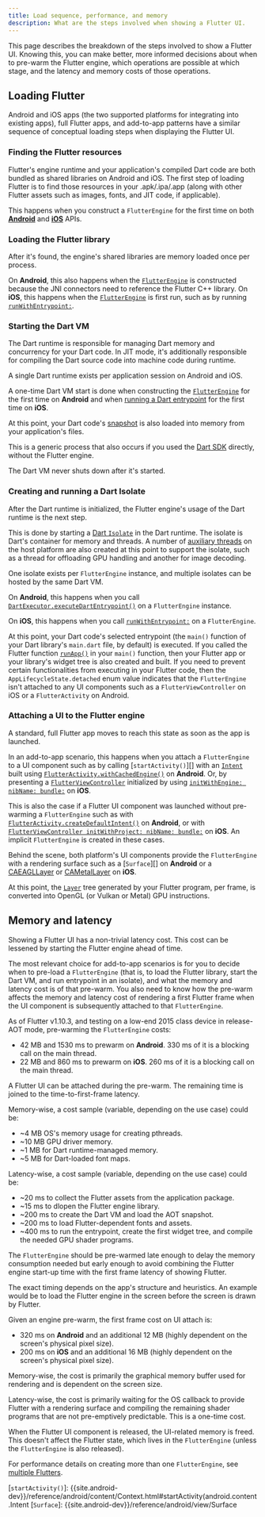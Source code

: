 ```yaml
---
title: Load sequence, performance, and memory
description: What are the steps involved when showing a Flutter UI.
---
```


This page describes the breakdown of the steps involved
to show a Flutter UI. Knowing this, you can make better,
more informed decisions about when to pre-warm the Flutter engine,
which operations are possible at which stage,
and the latency and memory costs of those operations.

## Loading Flutter

Android and iOS apps (the two supported platforms for
integrating into existing apps), full Flutter apps,
and add-to-app patterns have a similar sequence of
conceptual loading steps when displaying the Flutter UI.

### Finding the Flutter resources

Flutter's engine runtime and your application's compiled
Dart code are both bundled as shared libraries on Android
and iOS. The first step of loading Flutter is to find those
resources in your .apk/.ipa/.app (along with other Flutter
assets such as images, fonts, and JIT code, if applicable).

This happens when you construct a `FlutterEngine` for the
first time on both **[Android][android-engine]**
and **[iOS][ios-engine]** APIs.

### Loading the Flutter library

After it's found, the engine's shared libraries are memory loaded
once per process.

On **Android**, this also happens when the
[`FlutterEngine`][android-engine] is constructed because the
JNI connectors need to reference the Flutter C++ library.
On **iOS**, this happens when the
[`FlutterEngine`][ios-engine] is first run,
such as by running [`runWithEntrypoint:`][].

### Starting the Dart VM

The Dart runtime is responsible for managing Dart memory and
concurrency for your Dart code. In JIT mode,
it's additionally responsible for compiling
the Dart source code into machine code during runtime.

A single Dart runtime exists per application session on
Android and iOS.

A one-time Dart VM start is done when constructing the
[`FlutterEngine`][android-engine] for the first time on
**Android** and when [running a Dart entrypoint][ios-engine]
for the first time on **iOS**.

At this point, your Dart code's [snapshot][]
is also loaded into memory from your application's files.

This is a generic process that also occurs if you used the
[Dart SDK][] directly, without the Flutter engine.

The Dart VM never shuts down after it's started.

### Creating and running a Dart Isolate

After the Dart runtime is initialized,
the Flutter engine's usage of the Dart
runtime is the next step.

This is done by starting a [Dart `Isolate`][] in the Dart runtime.
The isolate is Dart's container for memory and threads.
A number of [auxiliary threads][] on the host platform are
also created at this point to support the isolate, such
as a thread for offloading GPU handling and another for image decoding.

One isolate exists per `FlutterEngine` instance, and multiple isolates
can be hosted by the same Dart VM.

On **Android**, this happens when you call
[`DartExecutor.executeDartEntrypoint()`][]
on a `FlutterEngine` instance.

On **iOS**, this happens when you call [`runWithEntrypoint:`][]
on a `FlutterEngine`.

At this point, your Dart code's selected entrypoint
(the `main()` function of your Dart library's `main.dart` file,
by default) is executed. If you called the
Flutter function [`runApp()`][] in your `main()` function,
then your Flutter app or your library's widget tree is also created
and built. If you need to prevent certain functionalities from executing
in your Flutter code, then the `AppLifecycleState.detached`
enum value indicates that the `FlutterEngine` isn't attached
to any UI components such as a `FlutterViewController`
on iOS or a `FlutterActivity` on Android.

### Attaching a UI to the Flutter engine

A standard, full Flutter app moves to reach this state as
soon as the app is launched.

In an add-to-app scenario,
this happens when you attach a `FlutterEngine`
to a UI component such as by calling [`startActivity()`][]
with an [`Intent`][] built using [`FlutterActivity.withCachedEngine()`][]
on **Android**. Or, by presenting a [`FlutterViewController`][]
initialized by using [`initWithEngine: nibName: bundle:`][]
on **iOS**.

This is also the case if a Flutter UI component was launched without
pre-warming a `FlutterEngine` such as with
[`FlutterActivity.createDefaultIntent()`][] on **Android**,
or with [`FlutterViewController initWithProject: nibName: bundle:`][]
on **iOS**. An implicit `FlutterEngine` is created in these cases.

Behind the scene, both platform's UI components provide the
`FlutterEngine` with a rendering surface such as a
[`Surface`][] on **Android** or a [CAEAGLLayer][] or [CAMetalLayer][]
on **iOS**.

At this point, the [`Layer`][] tree generated by your Flutter
program, per frame, is converted into
OpenGL (or Vulkan or Metal) GPU instructions.

## Memory and latency

Showing a Flutter UI has a non-trivial latency cost.
This cost can be lessened by starting the Flutter engine
ahead of time.

The most relevant choice for add-to-app scenarios is for you
to decide when to pre-load a `FlutterEngine`
(that is, to load the Flutter library, start the Dart VM,
and run entrypoint in an isolate), and what the memory and latency
cost is of that pre-warm. You also need to know how the pre-warm
affects the memory and latency cost of rendering a first Flutter
frame when the UI component is subsequently attached
to that `FlutterEngine`.

As of Flutter v1.10.3, and testing on a low-end 2015 class device
in release-AOT mode, pre-warming the `FlutterEngine` costs:

* 42 MB and 1530 ms to prewarm on **Android**.
  330 ms of it is a blocking call on the main thread.
* 22 MB and 860 ms to prewarm on **iOS**.
  260 ms of it is a blocking call on the main thread.

A Flutter UI can be attached during the pre-warm.
The remaining time is joined to the time-to-first-frame latency.

Memory-wise, a cost sample (variable,
depending on the use case) could be:

* ~4 MB OS's memory usage for creating pthreads.
* ~10 MB GPU driver memory.
* ~1 MB for Dart runtime-managed memory.
* ~5 MB for Dart-loaded font maps.

Latency-wise,
a cost sample (variable, depending on the use case) could be:

* ~20 ms to collect the Flutter assets from the application package.
* ~15 ms to dlopen the Flutter engine library.
* ~200 ms to create the Dart VM and load the AOT snapshot.
* ~200 ms to load Flutter-dependent fonts and assets.
* ~400 ms to run the entrypoint, create the first widget tree,
  and  compile the needed GPU shader programs.

The `FlutterEngine` should be pre-warmed late enough to delay the
memory consumption needed but early enough to avoid combining the
Flutter engine start-up time with the first frame latency of
showing Flutter.

The exact timing depends on the app's structure and heuristics.
An example would be to load the Flutter engine in the screen
before the screen is drawn by Flutter.

Given an engine pre-warm, the first frame cost on UI attach is:

* 320 ms on **Android** and an additional 12 MB
  (highly dependent on the screen's physical pixel size).
* 200 ms on **iOS** and an additional 16 MB
  (highly dependent on the screen's physical pixel size).

Memory-wise, the cost is primarily the graphical memory buffer used for
rendering and is dependent on the screen size.

Latency-wise, the cost is primarily waiting for the OS callback to provide
Flutter with a rendering surface and compiling the remaining shader programs
that are not pre-emptively predictable. This is a one-time cost.

When the Flutter UI component is released, the UI-related memory is freed.
This doesn't affect the Flutter state, which lives in the `FlutterEngine`
(unless the `FlutterEngine` is also released).

For performance details on creating more than one `FlutterEngine`,
see [multiple Flutters][].

[android-engine]: {{site.api}}/javadoc/io/flutter/embedding/engine/FlutterEngine.html
[auxiliary threads]: {{site.repo.flutter}}/wiki/The-Engine-architecture#threading
[CAEAGLLayer]: {{site.apple-dev}}/documentation/quartzcore/caeagllayer
[CAMetalLayer]: {{site.apple-dev}}/documentation/quartzcore/cametallayer
[Dart `Isolate`]: {{site.dart.api}}/stable/dart-isolate/Isolate-class.html
[Dart SDK]: {{site.dart-site}}/tools/sdk
[`DartExecutor.executeDartEntrypoint()`]: {{site.api}}/javadoc/io/flutter/embedding/engine/dart/DartExecutor.html#executeDartEntrypoint-io.flutter.embedding.engine.dart.DartExecutor.DartEntrypoint-
[`FlutterActivity.createDefaultIntent()`]: {{site.api}}/javadoc/io/flutter/embedding/android/FlutterActivity.html#createDefaultIntent-android.content.Context-
[`FlutterActivity.withCachedEngine()`]: {{site.api}}/javadoc/io/flutter/embedding/android/FlutterActivity.html#withCachedEngine-java.lang.String-
[`FlutterViewController`]: {{site.api}}/ios-embedder/interface_flutter_view_controller.html
[`FlutterViewController initWithProject: nibName: bundle:`]: {{site.api}}/ios-embedder/interface_flutter_view_controller.html#aa3aabfb89e958602ce6a6690c919f655
[`initWithEngine: nibName: bundle:`]: {{site.api}}/ios-embedder/interface_flutter_view_controller.html#a0aeea9525c569d5efbd359e2d95a7b31
[`Intent`]: {{site.android-dev}}/reference/android/content/Intent.html
[ios-engine]: {{site.api}}/ios-embedder/interface_flutter_engine.html
[`Layer`]: {{site.api}}/flutter/rendering/Layer-class.html
[multiple Flutters]: /add-to-app/multiple-flutters
[`runApp()`]: {{site.api}}/flutter/widgets/runApp.html
[`runWithEntrypoint:`]: {{site.api}}/ios-embedder/interface_flutter_engine.html#a019d6b3037eff6cfd584fb2eb8e9035e
[snapshot]: {{site.github}}/dart-lang/sdk/wiki/Snapshots
[`startActivity()`]: {{site.android-dev}}/reference/android/content/Context.html#startActivity(android.content.Intent
[`Surface`]: {{site.android-dev}}/reference/android/view/Surface
